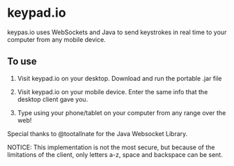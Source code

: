 keypad.io
=========

keypas.io uses WebSockets and Java to send keystrokes in real time to your computer from any mobile device.

To use
-------
1) Visit keypad.io on your desktop.  Download and run the portable .jar file

2) Visit keypad.io on your mobile device. Enter the same info that the desktop client gave you.

3) Type using your phone/tablet on your computer from any range over the web!

Special thanks to @tootallnate for the Java Websocket Library.

NOTICE:  This implementation is not the most secure, but because of the limitations of the client, only letters a-z, space and backspace can be sent.


